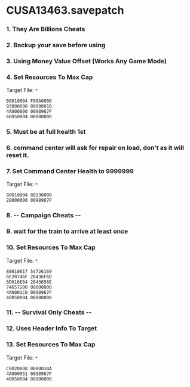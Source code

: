 # CUSA13463.savepatch

### 1. They Are Billions Cheats
### 2. Backup your save before using
### 3. Using Money Value Offset (Works Any Game Mode)
### 4. Set Resources To Max Cap

Target File: `*`

```
B0010004 F00A0000
93000000 00000010
4A000000 0098967F
40050004 00000000
```

### 5. Must be at full health 1st
### 6. command center will ask for repair on load, don't as it will reset it.
### 7. Set Command Center Health to 9999999

Target File: `*`

```
80010004 88130000
28000000 0098967F
```

### 8. -- Campaign Cheats --
### 9. wait for the train to arrive at least once
### 10. Set Resources To Max Cap

Target File: `*`

```
80010017 54726169
6E20746F 20436F6D
6D616E64 2043656E
74657200 00000000
4A0001C0 0098967F
40050004 00000000
```

### 11. -- Survival Only Cheats --
### 12. Uses Header Info To Target
### 13. Set Resources To Max Cap

Target File: `*`

```
C0020008 0000034A
4A000051 0098967F
40050004 00000000
```

